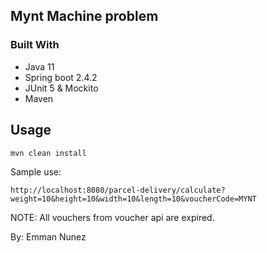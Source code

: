 <!-- ABOUT THE PROJECT -->
## Mynt Machine problem

### Built With

* []()Java 11
* []()Spring boot 2.4.2
* []()JUnit 5 & Mockito
* []()Maven



<!-- USAGE EXAMPLES -->
## Usage
```mvn clean install```

Sample use:

```http://localhost:8080/parcel-delivery/calculate?weight=10&height=10&width=10&length=10&voucherCode=MYNT```


NOTE: All vouchers from voucher api are expired.



By: Emman Nunez